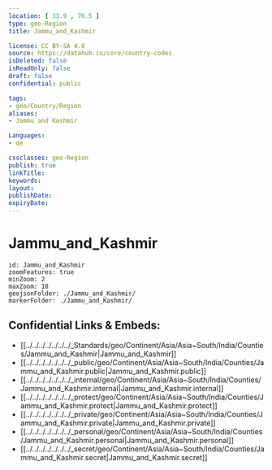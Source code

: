 ```yaml
---
location: [ 33.9 , 76.5 ] 
type: geo-Region
title: Jammu_and_Kashmir

license: CC BY-SA 4.0
source: https://datahub.io/core/country-codes
isDeleted: false
isReadOnly: false
draft: false
confidential: public

tags:
- geo/Country/Region
aliases:
- Jammu and Kashmir

Languages:
- de

cssclasses: geo-Region
publish: true
linkTitle: 
keywords: 
layout: 
publishDate: 
expiryDate: 
---
```


# Jammu_and_Kashmir

```leaflet
id: Jammu_and_Kashmir
zoomFeatures: true 
minZoom: 2 
maxZoom: 18
geojsonFolder: ./Jammu_and_Kashmir/
markerFolder: ./Jammu_and_Kashmir/
```


## Confidential Links & Embeds: 
- [[../../../../../../../_Standards/geo/Continent/Asia/Asia~South/India/Counties/Jammu_and_Kashmir|Jammu_and_Kashmir]] 
- [[../../../../../../../_public/geo/Continent/Asia/Asia~South/India/Counties/Jammu_and_Kashmir.public|Jammu_and_Kashmir.public]] 
- [[../../../../../../../_internal/geo/Continent/Asia/Asia~South/India/Counties/Jammu_and_Kashmir.internal|Jammu_and_Kashmir.internal]] 
- [[../../../../../../../_protect/geo/Continent/Asia/Asia~South/India/Counties/Jammu_and_Kashmir.protect|Jammu_and_Kashmir.protect]] 
- [[../../../../../../../_private/geo/Continent/Asia/Asia~South/India/Counties/Jammu_and_Kashmir.private|Jammu_and_Kashmir.private]] 
- [[../../../../../../../_personal/geo/Continent/Asia/Asia~South/India/Counties/Jammu_and_Kashmir.personal|Jammu_and_Kashmir.personal]] 
- [[../../../../../../../_secret/geo/Continent/Asia/Asia~South/India/Counties/Jammu_and_Kashmir.secret|Jammu_and_Kashmir.secret]] 

